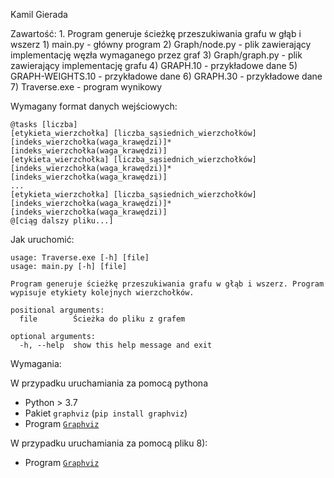Kamil Gierada

Zawartość:
    1.  Program generuje ścieżkę przeszukiwania grafu w głąb i wszerz
        1) main.py              - główny program
        2) Graph/node.py        - plik zawierający implementację węzła wymaganego przez graf
        3) Graph/graph.py       - plik zawierający implementację grafu
        4) GRAPH.10             - przykładowe dane
        5) GRAPH-WEIGHTS.10     - przykładowe dane
        6) GRAPH.30             - przykładowe dane
        7) Traverse.exe         - program wynikowy

Wymagany format danych wejściowych:

```
@tasks [liczba]
[etykieta_wierzchołka] [liczba_sąsiednich_wierzchołków] [indeks_wierzchołka(waga_krawędzi)]*[indeks_wierzchołka(waga_krawędzi)]
[etykieta_wierzchołka] [liczba_sąsiednich_wierzchołków] [indeks_wierzchołka(waga_krawędzi)]*[indeks_wierzchołka(waga_krawędzi)]
...
[etykieta_wierzchołka] [liczba_sąsiednich_wierzchołków] [indeks_wierzchołka(waga_krawędzi)]*[indeks_wierzchołka(waga_krawędzi)]
@[ciąg dalszy pliku...]
```

Jak uruchomić:

```
usage: Traverse.exe [-h] [file]
usage: main.py [-h] [file]

Program generuje ścieżkę przeszukiwania grafu w głąb i wszerz. Program wypisuje etykiety kolejnych wierzchołków.

positional arguments:
  file        Ścieżka do pliku z grafem

optional arguments:
  -h, --help  show this help message and exit
```

Wymagania:

W przypadku uruchamiania za pomocą pythona
- Python > 3.7
- Pakiet `graphviz` (`pip install graphviz`)
- Program [`Graphviz`](https://www.graphviz.org/)

W przypadku uruchamiania za pomocą pliku 8):
- Program [`Graphviz`](https://www.graphviz.org/)